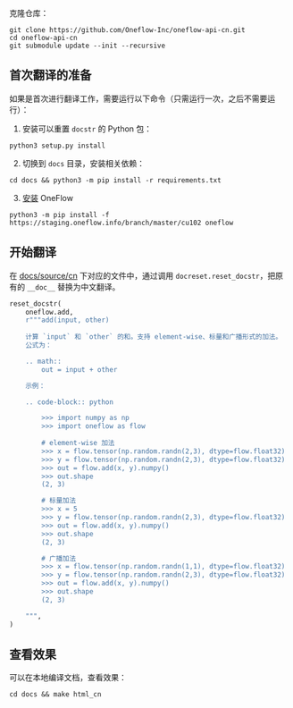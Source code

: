 克隆仓库：

```shell
git clone https://github.com/Oneflow-Inc/oneflow-api-cn.git
cd oneflow-api-cn
git submodule update --init --recursive
```

## 首次翻译的准备

如果是首次进行翻译工作，需要运行以下命令（只需运行一次，之后不需要运行）：

1. 安装可以重置 `docstr` 的 Python 包：

```shell
python3 setup.py install
```

2. 切换到 `docs` 目录，安装相关依赖：

```shell
cd docs && python3 -m pip install -r requirements.txt
```

3. [安装](https://start.oneflow.org) OneFlow

```shell
python3 -m pip install -f https://staging.oneflow.info/branch/master/cu102 oneflow
```

## 开始翻译

在 [docs/source/cn](./docs/source/cn) 下对应的文件中，通过调用 `docreset.reset_docstr`，把原有的 `__doc__` 替换为中文翻译。

```python
reset_docstr(
    oneflow.add,
    r"""add(input, other)
    
    计算 `input` 和 `other` 的和。支持 element-wise、标量和广播形式的加法。
    公式为：

    .. math::
        out = input + other

    示例：

    .. code-block:: python

        >>> import numpy as np
        >>> import oneflow as flow
        
        # element-wise 加法
        >>> x = flow.tensor(np.random.randn(2,3), dtype=flow.float32)
        >>> y = flow.tensor(np.random.randn(2,3), dtype=flow.float32)
        >>> out = flow.add(x, y).numpy()
        >>> out.shape
        (2, 3)

        # 标量加法
        >>> x = 5
        >>> y = flow.tensor(np.random.randn(2,3), dtype=flow.float32)
        >>> out = flow.add(x, y).numpy()
        >>> out.shape
        (2, 3)

        # 广播加法
        >>> x = flow.tensor(np.random.randn(1,1), dtype=flow.float32)
        >>> y = flow.tensor(np.random.randn(2,3), dtype=flow.float32)
        >>> out = flow.add(x, y).numpy()
        >>> out.shape
        (2, 3)

    """,
)
```

## 查看效果

可以在本地编译文档，查看效果：

```shell
cd docs && make html_cn
```
